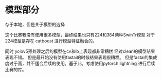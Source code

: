 # 模型部分
存于本地，但是关于模型的选择

这个比赛我没有使用很多模型，最终结果也只有224和384两种SwinTr模型
对于224模型是存在 catboost 进行模型特征融合的。

同时 yolov5预处理之后的模型在cv和lb上表现都非常糟糕
经过clean的模型结果表现不错。
但是最开始没有使用fastai的时候结果表现很糟糕。
但是fastai的集成度过于高，并不适合后续的使用，基于此，考虑使用pytorch lightning 进行后续比赛的库。

